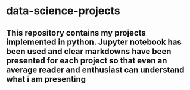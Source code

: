 # data-science-projects

## This repository contains my projects implemented in python. Jupyter notebook has been used and clear markdowns have been presented for each project so that even an average reader and enthusiast can understand what i am presenting
